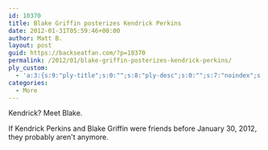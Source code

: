 ```yaml
---
id: 10370
title: Blake Griffin posterizes Kendrick Perkins
date: 2012-01-31T05:59:46+00:00
author: Matt B.
layout: post
guid: https://backseatfan.com/?p=10370
permalink: /2012/01/blake-griffin-posterizes-kendrick-perkins/
ply_custom:
  - 'a:3:{s:9:"ply-title";s:0:"";s:8:"ply-desc";s:0:"";s:7:"noindex";s:0:"";}'
categories:
  - More
---
```


<div class="entry">
  <p>
    Kendrick? Meet Blake.
  </p>

  <p>
    If Kendrick Perkins and Blake Griffin were friends before January 30, 2012, they probably aren't anymore.
  </p>

  <p>
  </p>
</div>
